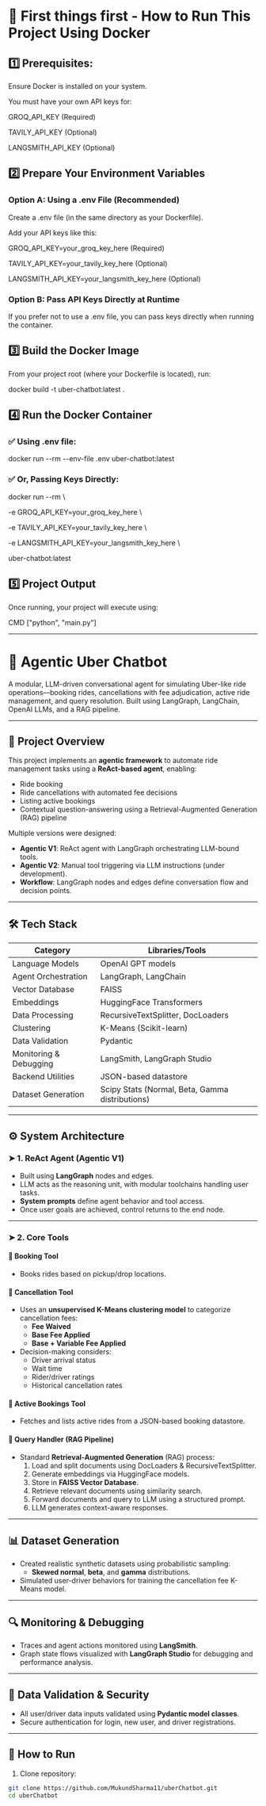 # 🚀 First things first - How to Run This Project Using Docker
## 1️⃣ Prerequisites:

Ensure Docker is installed on your system.

You must have your own API keys for:

GROQ_API_KEY (Required)

TAVILY_API_KEY (Optional)

LANGSMITH_API_KEY (Optional)

## 2️⃣ Prepare Your Environment Variables
### Option A: Using a .env File (Recommended)

Create a .env file (in the same directory as your Dockerfile).

Add your API keys like this:

GROQ_API_KEY=your_groq_key_here (Required)

TAVILY_API_KEY=your_tavily_key_here (Optional)

LANGSMITH_API_KEY=your_langsmith_key_here (Optional)

### Option B: Pass API Keys Directly at Runtime

If you prefer not to use a .env file, you can pass keys directly when running the container.

## 3️⃣ Build the Docker Image

From your project root (where your Dockerfile is located), run:

docker build -t uber-chatbot:latest .

## 4️⃣ Run the Docker Container
### ✅ Using .env file:

docker run --rm --env-file .env uber-chatbot:latest

### ✅ Or, Passing Keys Directly:

docker run --rm \

  -e GROQ_API_KEY=your_groq_key_here \
  
  -e TAVILY_API_KEY=your_tavily_key_here \
  
  -e LANGSMITH_API_KEY=your_langsmith_key_here \
  
  uber-chatbot:latest

## 5️⃣ Project Output

Once running, your project will execute using:

CMD ["python", "main.py"]

-------------------------------------------------------------------------------------------------------------------------------------------------

# 🚖 Agentic Uber Chatbot

A modular, LLM-driven conversational agent for simulating Uber-like ride operations—booking rides, cancellations with fee adjudication, active ride management, and query resolution. Built using LangGraph, LangChain, OpenAI LLMs, and a RAG pipeline.

---

## 📌 Project Overview

This project implements an **agentic framework** to automate ride management tasks using a **ReAct-based agent**, enabling:
- Ride booking
- Ride cancellations with automated fee decisions
- Listing active bookings
- Contextual question-answering using a Retrieval-Augmented Generation (RAG) pipeline

Multiple versions were designed:
- **Agentic V1**: ReAct agent with LangGraph orchestrating LLM-bound tools.
- **Agentic V2**: Manual tool triggering via LLM instructions (under development).
- **Workflow**: LangGraph nodes and edges define conversation flow and decision points.

---

## 🛠️ Tech Stack

| Category                | Libraries/Tools                              |
|-------------------------|----------------------------------------------|
| Language Models         | OpenAI GPT models                            |
| Agent Orchestration     | LangGraph, LangChain                         |
| Vector Database         | FAISS                                        |
| Embeddings              | HuggingFace Transformers                     |
| Data Processing         | RecursiveTextSplitter, DocLoaders            |
| Clustering              | K-Means (Scikit-learn)                       |
| Data Validation         | Pydantic                                     |
| Monitoring & Debugging  | LangSmith, LangGraph Studio                  |
| Backend Utilities       | JSON-based datastore                         |
| Dataset Generation      | Scipy Stats (Normal, Beta, Gamma distributions) |

---

## ⚙️ System Architecture

### ➤ 1. ReAct Agent (Agentic V1)
- Built using **LangGraph** nodes and edges.
- LLM acts as the reasoning unit, with modular toolchains handling user tasks.
- **System prompts** define agent behavior and tool access.
- Once user goals are achieved, control returns to the end node.

---

### ➤ 2. Core Tools

#### 📍 Booking Tool
- Books rides based on pickup/drop locations.

#### 📍 Cancellation Tool
- Uses an **unsupervised K-Means clustering model** to categorize cancellation fees:
  - **Fee Waived**
  - **Base Fee Applied**
  - **Base + Variable Fee Applied**
- Decision-making considers:
  - Driver arrival status
  - Wait time
  - Rider/driver ratings
  - Historical cancellation rates

#### 📍 Active Bookings Tool
- Fetches and lists active rides from a JSON-based booking datastore.

#### 📍 Query Handler (RAG Pipeline)
- Standard **Retrieval-Augmented Generation** (RAG) process:
  1. Load and split documents using DocLoaders & RecursiveTextSplitter.
  2. Generate embeddings via HuggingFace models.
  3. Store in **FAISS Vector Database**.
  4. Retrieve relevant documents using similarity search.
  5. Forward documents and query to LLM using a structured prompt.
  6. LLM generates context-aware responses.

---

## 📊 Dataset Generation

- Created realistic synthetic datasets using probabilistic sampling:
  - **Skewed normal**, **beta**, and **gamma** distributions.
- Simulated user-driver behaviors for training the cancellation fee K-Means model.

---

## 🔍 Monitoring & Debugging

- Traces and agent actions monitored using **LangSmith**.
- Graph state flows visualized with **LangGraph Studio** for debugging and performance analysis.

---

## 🔐 Data Validation & Security

- All user/driver data inputs validated using **Pydantic model classes**.
- Secure authentication for login, new user, and driver registrations.

---

## 🚀 How to Run

1. Clone repository:
```bash
git clone https://github.com/MukundSharma11/uberChatbot.git
cd uberChatbot

